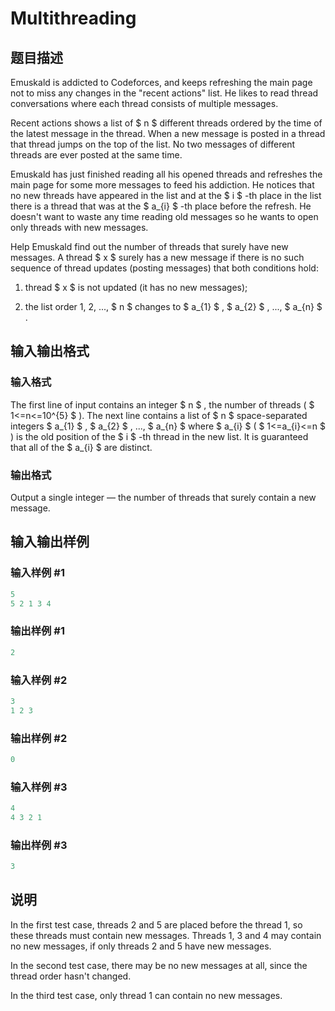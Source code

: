 # Multithreading

## 题目描述

Emuskald is addicted to Codeforces, and keeps refreshing the main page not to miss any changes in the "recent actions" list. He likes to read thread conversations where each thread consists of multiple messages.

Recent actions shows a list of $ n $ different threads ordered by the time of the latest message in the thread. When a new message is posted in a thread that thread jumps on the top of the list. No two messages of different threads are ever posted at the same time.

Emuskald has just finished reading all his opened threads and refreshes the main page for some more messages to feed his addiction. He notices that no new threads have appeared in the list and at the $ i $ -th place in the list there is a thread that was at the $ a_{i} $ -th place before the refresh. He doesn't want to waste any time reading old messages so he wants to open only threads with new messages.

Help Emuskald find out the number of threads that surely have new messages. A thread $ x $ surely has a new message if there is no such sequence of thread updates (posting messages) that both conditions hold:

1. thread $ x $ is not updated (it has no new messages);

2. the list order 1, 2, ..., $ n $ changes to $ a_{1} $ , $ a_{2} $ , ..., $ a_{n} $ .

## 输入输出格式

### 输入格式

The first line of input contains an integer $ n $ , the number of threads ( $ 1<=n<=10^{5} $ ). The next line contains a list of $ n $ space-separated integers $ a_{1} $ , $ a_{2} $ , ..., $ a_{n} $ where $ a_{i} $ ( $ 1<=a_{i}<=n $ ) is the old position of the $ i $ -th thread in the new list. It is guaranteed that all of the $ a_{i} $ are distinct.

### 输出格式

Output a single integer — the number of threads that surely contain a new message.

## 输入输出样例

### 输入样例 #1

```cpp
5
5 2 1 3 4

```
### 输出样例 #1

```cpp
2

```
### 输入样例 #2

```cpp
3
1 2 3

```
### 输出样例 #2

```cpp
0

```
### 输入样例 #3

```cpp
4
4 3 2 1

```
### 输出样例 #3

```cpp
3

```
## 说明

In the first test case, threads 2 and 5 are placed before the thread 1, so these threads must contain new messages. Threads 1, 3 and 4 may contain no new messages, if only threads 2 and 5 have new messages.

In the second test case, there may be no new messages at all, since the thread order hasn't changed.

In the third test case, only thread 1 can contain no new messages.

